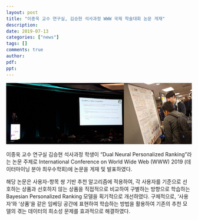 ```yaml
---
layout: post
title: "이종욱 교수 연구실, 김승현 석사과정 WWW 국제 학술대회 논문 게재"
description:
date: 2019-07-13
categories: ["news"]
tags: []
comments: true
author:
pdf:
ppt:
---
```


![News2 image](/post_images/news2_image.png)

이종욱 교수 연구실 김승현 석사과정 학생이 “Dual Neural Personalized Ranking”라는 논문 주제로 International Conference on World Wide Web (WWW) 2019 (데이터마이닝 분야 최우수학회)에 논문을 게재 및 발표하였다.

해당 논문은 사용자-항목 쌍 기반 추천 알고리즘에 적용하여, 각 사용자를 기준으로 선호하는 상품과 선호하지 않는 상품을 직접적으로 비교하여 구별하는 방향으로 학습하는 Bayesian Personalized Ranking 모델을 획기적으로 개선하였다. 구체적으로,  ‘사용자’와 ‘상품’을 같은 임베딩 공간에 표현하여 학습하는 방법을 활용하여 기존의 추천 모델의 겪는 데이터의 희소성 문제를 효과적으로 해결하였다.